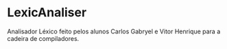 # LexicAnaliser
Analisador Léxico feito pelos alunos Carlos Gabryel e Vitor Henrique para a cadeira de compiladores.

